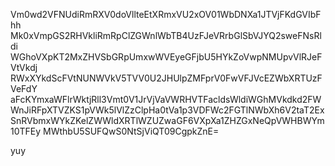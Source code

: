 Vm0wd2VFNUdiRmRXV0doVllteEtXRmxVU2xOV01WbDNXa1JTVjFKdGVIbFhh
Mk0xVmpGS2RHVkliRmRpClZGWnlWbTB4UzFJeVRrbGlSbVJYQ2sweFNsRldi
WGhoVXpKT2MxZHVSbGRpUmxwWVEyeGFjbU5HYkZoVwpNMUpvVlRJeFVtVkdj
RWxXYkdScFVtNUNWVkV5TVV0U2JHUlpZMFprV0FwVFJVcEZWbXRTUzFVeFdY
aFcKYmxaWFlrWktjRll3Vmt0V1JrVjVaVWRHVTFacldsWldiWGhMVkdkd2FW
WnJiRFpXTVZKS1pVWk5lVlZzClpHa0tVa1p3VDFWc2FGTlNWbXh6V2taT2Ex
SnRVbmxWYkZKelZWWldXRTlWZUZwaGF6VXpXa1ZHZGxNeQpVWHBWYm10TFEy
MWthbU5SUFQwS0NtSjViQT09CgpkZnE=

yuy